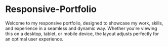 # Responsive-Portfolio

Welcome to my responsive portfolio, designed to showcase my work, skills, and experience in a seamless and dynamic way. Whether you're viewing this on a desktop, tablet, or mobile device, the layout adjusts perfectly for an optimal user experience.
